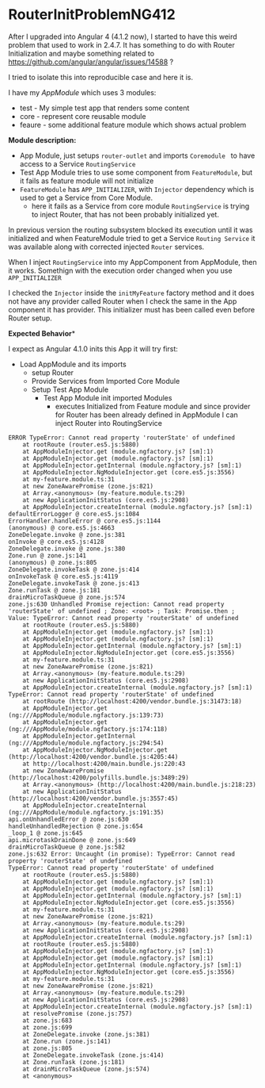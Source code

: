 # RouterInitProblemNG412

After I upgraded into Angular 4  (4.1.2 now), I started to have this weird problem that used to work in 2.4.7.
It has something to do with Router Initialization and maybe something related to 
https://github.com/angular/angular/issues/14588 ?

I tried to isolate this into reproducible case and here it is. 

I have my *AppModule* which uses 3 modules:
* test - My simple test app that renders some content
* core - represent core reusable module 
* feaure - some additional feature module which shows actual problem
 
 
 
 **Module description:**
  
 * App Module, just setups ```router-outlet```  and imports `Coremodule `  to have access to a Service `RoutingService`
 * Test App Module tries to use some component from `FeatureModule`, but it fails as feature module will not initialize
 * `FeatureModule` has `APP_INITIALIZER`, with `Injector` dependency which is used to get a Service from Core Module. 
    * here it fails as a Service from core module `RoutingService` is trying to inject Router, that has not been probably initialized yet. 
     

In previous version the routing subsystem blocked its execution until it was initialized and when FeatureModule tried to get
     a Service `Routing Service` it was available along with corrected injected `Router` services.
     

When I inject  `RoutingService` into my AppComponent from AppModule, then it works. Somethign with the execution order changed when you 
     use `APP_INITIALIZER`
     


I checked the `Injector` inside the `initMyFeature` factory method and it does not have any provider called Router when I check the same 
in the App component it has provider. This initializer must has been called even before Router setup.


**Expected Behavior***

I expect as Angular 4.1.0 inits this App it will try first:
* Load AppModule and its imports
  * setup Router
  * Provide Services from Imported Core Module
  * Setup Test App Module
    * Test App Module init imported Modules
        * executes Initialized from Feature module and since provider for Router has been already defined in AppModule 
        I can inject Router into RoutingService



 
```
ERROR TypeError: Cannot read property 'routerState' of undefined
    at rootRoute (router.es5.js:5880)
    at AppModuleInjector.get (module.ngfactory.js? [sm]:1)
    at AppModuleInjector.get (module.ngfactory.js? [sm]:1)
    at AppModuleInjector.getInternal (module.ngfactory.js? [sm]:1)
    at AppModuleInjector.NgModuleInjector.get (core.es5.js:3556)
    at my-feature.module.ts:31
    at new ZoneAwarePromise (zone.js:821)
    at Array.<anonymous> (my-feature.module.ts:29)
    at new ApplicationInitStatus (core.es5.js:2908)
    at AppModuleInjector.createInternal (module.ngfactory.js? [sm]:1)
defaultErrorLogger @ core.es5.js:1084
ErrorHandler.handleError @ core.es5.js:1144
(anonymous) @ core.es5.js:4663
ZoneDelegate.invoke @ zone.js:381
onInvoke @ core.es5.js:4128
ZoneDelegate.invoke @ zone.js:380
Zone.run @ zone.js:141
(anonymous) @ zone.js:805
ZoneDelegate.invokeTask @ zone.js:414
onInvokeTask @ core.es5.js:4119
ZoneDelegate.invokeTask @ zone.js:413
Zone.runTask @ zone.js:181
drainMicroTaskQueue @ zone.js:574
zone.js:630 Unhandled Promise rejection: Cannot read property 'routerState' of undefined ; Zone: <root> ; Task: Promise.then ; Value: TypeError: Cannot read property 'routerState' of undefined
    at rootRoute (router.es5.js:5880)
    at AppModuleInjector.get (module.ngfactory.js? [sm]:1)
    at AppModuleInjector.get (module.ngfactory.js? [sm]:1)
    at AppModuleInjector.getInternal (module.ngfactory.js? [sm]:1)
    at AppModuleInjector.NgModuleInjector.get (core.es5.js:3556)
    at my-feature.module.ts:31
    at new ZoneAwarePromise (zone.js:821)
    at Array.<anonymous> (my-feature.module.ts:29)
    at new ApplicationInitStatus (core.es5.js:2908)
    at AppModuleInjector.createInternal (module.ngfactory.js? [sm]:1) TypeError: Cannot read property 'routerState' of undefined
    at rootRoute (http://localhost:4200/vendor.bundle.js:31473:18)
    at AppModuleInjector.get (ng:///AppModule/module.ngfactory.js:139:73)
    at AppModuleInjector.get (ng:///AppModule/module.ngfactory.js:174:118)
    at AppModuleInjector.getInternal (ng:///AppModule/module.ngfactory.js:294:54)
    at AppModuleInjector.NgModuleInjector.get (http://localhost:4200/vendor.bundle.js:4205:44)
    at http://localhost:4200/main.bundle.js:220:43
    at new ZoneAwarePromise (http://localhost:4200/polyfills.bundle.js:3489:29)
    at Array.<anonymous> (http://localhost:4200/main.bundle.js:218:23)
    at new ApplicationInitStatus (http://localhost:4200/vendor.bundle.js:3557:45)
    at AppModuleInjector.createInternal (ng:///AppModule/module.ngfactory.js:191:35)
api.onUnhandledError @ zone.js:630
handleUnhandledRejection @ zone.js:654
_loop_1 @ zone.js:645
api.microtaskDrainDone @ zone.js:649
drainMicroTaskQueue @ zone.js:582
zone.js:632 Error: Uncaught (in promise): TypeError: Cannot read property 'routerState' of undefined
TypeError: Cannot read property 'routerState' of undefined
    at rootRoute (router.es5.js:5880)
    at AppModuleInjector.get (module.ngfactory.js? [sm]:1)
    at AppModuleInjector.get (module.ngfactory.js? [sm]:1)
    at AppModuleInjector.getInternal (module.ngfactory.js? [sm]:1)
    at AppModuleInjector.NgModuleInjector.get (core.es5.js:3556)
    at my-feature.module.ts:31
    at new ZoneAwarePromise (zone.js:821)
    at Array.<anonymous> (my-feature.module.ts:29)
    at new ApplicationInitStatus (core.es5.js:2908)
    at AppModuleInjector.createInternal (module.ngfactory.js? [sm]:1)
    at rootRoute (router.es5.js:5880)
    at AppModuleInjector.get (module.ngfactory.js? [sm]:1)
    at AppModuleInjector.get (module.ngfactory.js? [sm]:1)
    at AppModuleInjector.getInternal (module.ngfactory.js? [sm]:1)
    at AppModuleInjector.NgModuleInjector.get (core.es5.js:3556)
    at my-feature.module.ts:31
    at new ZoneAwarePromise (zone.js:821)
    at Array.<anonymous> (my-feature.module.ts:29)
    at new ApplicationInitStatus (core.es5.js:2908)
    at AppModuleInjector.createInternal (module.ngfactory.js? [sm]:1)
    at resolvePromise (zone.js:757)
    at zone.js:683
    at zone.js:699
    at ZoneDelegate.invoke (zone.js:381)
    at Zone.run (zone.js:141)
    at zone.js:805
    at ZoneDelegate.invokeTask (zone.js:414)
    at Zone.runTask (zone.js:181)
    at drainMicroTaskQueue (zone.js:574)
    at <anonymous>

```
